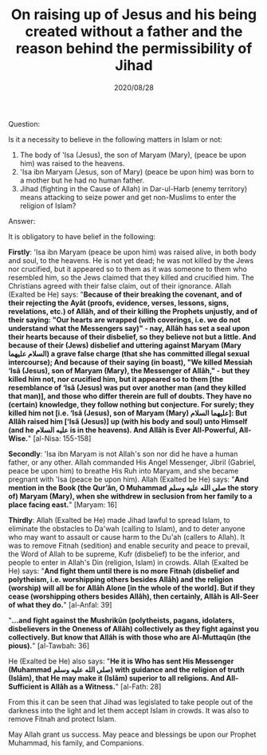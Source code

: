 ﻿---
layout: post
title: "On raising up of Jesus and his being created without a father and the reason behind the permissibility of Jihad"
publisher: "alsalafiyyah@icloud.com"
source: "Fatawa Al-Lajnah Ad-Da'imah no. 6426"
hijri: Muharram 9, 1442 AH
date: 2020/08/28
category: ["prophets"]
shaykhs: 
 - Shaykh Abdul-'Aziz ibn 'Abdullah ibn Baz
 - Shaykh Abdul-Razzaq al-Afify
 - Shaykh Abdullah ibn Ghudayyan
 - Shaykh Abdullah ibn Qa'ud
---

Question: 

Is it a necessity to believe in the following matters in Islam or not:

1. The body of 'Isa (Jesus), the son of Maryam (Mary), (peace be upon him) was raised to the heavens.
2. 'Isa ibn Maryam (Jesus, son of Mary) (peace be upon him) was born to a mother but he had no human father.
3. Jihad (fighting in the Cause of Allah) in Dar-ul-Harb (enemy territory) means attacking to seize power and get non-Muslims to enter the religion of Islam?


Answer:

It is obligatory to have belief in the following:

**Firstly**: 'Isa ibn Maryam (peace be upon him) was raised alive, in both body and soul, to the heavens. He is not yet dead; he was not killed by the Jews nor crucified, but it appeared so to them as it was someone to them who resembled him, so the Jews claimed that they killed and crucified him. The Christians agreed with their false claim, out of their ignorance. Allah (Exalted be He) says: "**Because of their breaking the covenant, and of their rejecting the Ayât (proofs, evidence, verses, lessons, signs, revelations, etc.) of Allâh, and of their killing the Prophets unjustly, and of their saying: "Our hearts are wrapped (with coverings, i.e. we do not understand what the Messengers say)" - nay, Allâh has set a seal upon their hearts because of their disbelief, so they believe not but a little. And because of their (Jews) disbelief and uttering against Maryam (Mary السلام عليهما) a grave false charge (that she has committed illegal sexual intercourse); And because of their saying (in boast), "We killed Messiah ‘Isâ (Jesus), son of Maryam (Mary), the Messenger of Allâh," - but they killed him not, nor crucified him, but it appeared so to them [the resemblance of ‘Isâ (Jesus) was put over another man (and they killed that man)], and those who differ therein are full of doubts. They have no (certain) knowledge, they follow nothing but conjecture. For surely; they killed him not [i.e. ‘Isâ (Jesus), son of Maryam (Mary) عليهما السلام]: But Allâh raised him [‘Isâ (Jesus)] up (with his body and soul) unto Himself (and he عليه السلام is in the heavens). And Allâh is Ever All-Powerful, All-Wise.**" [al-Nisa: 155-158]

**Secondly**: 'Isa ibn Maryam is not Allah's son nor did he have a human father, or any other. Allah commanded His Angel Messenger, Jibril (Gabriel, peace be upon him) to breathe His Ruh into Maryam, and she became pregnant with 'Isa (peace be upon him). Allah (Exalted be He) says: "**And mention in the Book (the Qur’ân, O Muhammad صلى الله عليه وسلم the story of) Maryam (Mary), when she withdrew in seclusion from her family to a place facing east.**" [Maryam: 16]

**Thirdly**: Allah (Exalted be He) made Jihad lawful to spread Islam, to eliminate the obstacles to Da'wah (calling to Islam), and to deter anyone who may want to assault or cause harm to the Du'ah (callers to Allah). It was to remove Fitnah (sedition) and enable security and peace to prevail, the Word of Allah to be supreme, Kufr (disbelief) to be the inferior, and people to enter in Allah's Din (religion, Islam) in crowds. Allah (Exalted be He) says: "**And fight them until there is no more Fitnah (disbelief and polytheism, i.e. worshipping others besides Allâh) and the religion (worship) will all be for Allâh Alone [in the whole of the world]. But if they cease (worshipping others besides Allâh), then certainly, Allâh is All-Seer of what they do.**" [al-Anfal: 39]

"**...and fight against the Mushrikûn (polytheists, pagans, idolaters, disbelievers in the Oneness of Allâh) collectively as they fight against you collectively. But know that Allâh is with those who are Al-Muttaqûn (the pious).**" [al-Tawbah: 36]

He (Exalted be He) also says: "**He it is Who has sent His Messenger (Muhammad صلى الله عليه وسلم) with guidance and the religion of truth (Islâm), that He may make it (Islâm) superior to all religions. And All-Sufficient is Allâh as a Witness.**" [al-Fath: 28]

From this it can be seen that Jihad was legislated to take people out of the darkness into the light and let them accept Islam in crowds. It was also to remove Fitnah and protect Islam.

May Allah grant us success. May peace and blessings be upon our Prophet Muhammad, his family, and Companions.
